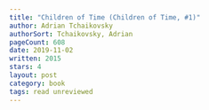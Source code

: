 ```yaml
---
title: "Children of Time (Children of Time, #1)"
author: Adrian Tchaikovsky
authorSort: Tchaikovsky, Adrian
pageCount: 608
date: 2019-11-02
written: 2015
stars: 4
layout: post
category: book
tags: read unreviewed
---
```

